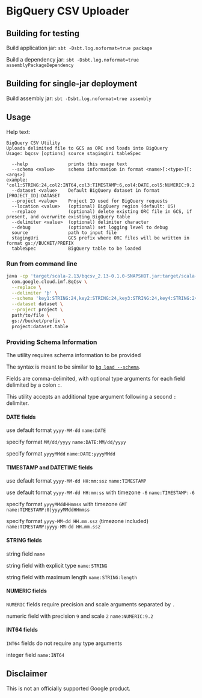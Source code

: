 # BigQuery CSV Uploader

## Building for testing

Build application jar: 
`sbt -Dsbt.log.noformat=true package`

Build a dependency jar:
`sbt -Dsbt.log.noformat=true assemblyPackageDependency`

## Building for single-jar deployment

Build assembly jar:
`sbt -Dsbt.log.noformat=true assembly`

## Usage

Help text:

```
BigQuery CSV Utility
Uploads delimited file to GCS as ORC and loads into BigQuery
Usage: bqcsv [options] source stagingUri tableSpec

  --help               prints this usage text
  --schema <value>     schema information in format <name>[:<type>][:<args>]
example: 'col1:STRING:24,col2:INT64,col3:TIMESTAMP:6,col4:DATE,col5:NUMERIC:9.2'
  --dataset <value>    Default BigQuery dataset in format [PROJECT_ID]:DATASET
  --project <value>    Project ID used for BigQuery requests
  --location <value>   (optional) BigQuery region (default: US)
  --replace            (optional) delete existing ORC file in GCS, if present, and overwrite existing BigQuery table
  --delimiter <value>  (optional) delimiter character
  --debug              (optional) set logging level to debug
  source               path to input file
  stagingUri           GCS prefix where ORC files will be written in format gs://BUCKET/PREFIX
  tableSpec            BigQuery table to be loaded
```

### Run from command line

```sh
java -cp 'target/scala-2.13/bqcsv_2.13-0.1.0-SNAPSHOT.jar:target/scala-2.13/bqcsv.dep.jar' \
  com.google.cloud.imf.BqCsv \
  --replace \
  --delimiter 'þ' \
  --schema 'key1:STRING:24,key2:STRING:24,key3:STRING:24,key4:STRING:24,STATUS:STRING:15,date1:TIMESTAMP,qty1:NUMERIC:14.4,key5:STRING:24,key6:STRING:24,qty2:NUMERIC:14.4,date2:TIMESTAMP,key7:STRING:24,key8:STRING:24,timestamp1:TIMESTAMP,timestamp2:TIMESTAMP,id1:STRING:40,id2:STRING:40,id3:STRING:40,id4:STRING:40,id5:NUMERIC:5.0,rank:TIMESTAMP:6' \
  --dataset dataset \
  --project project \
  path/to/file \
  gs://bucket/prefix \
  project:dataset.table
```

### Providing Schema Information

The utility requires schema information to be provided

The syntax is meant to be similar to [`bq load --schema`](https://cloud.google.com/bigquery/docs/reference/bq-cli-reference#bq_load).

Fields are comma-delimited, with optional type arguments for each field delimited by a colon `:`.

This utility accepts an additional type argument following a second `:` delimiter.

#### DATE fields

use default format `yyyy-MM-dd`
`name:DATE`

specify format `MM/dd/yyyy`
`name:DATE:MM/dd/yyyy`

specify format `yyyyMMdd`
`name:DATE:yyyyMMdd`


#### TIMESTAMP and DATETIME fields

use default format `yyyy-MM-dd HH:mm:ssz`
`name:TIMESTAMP`

use default format `yyyy-MM-dd HH:mm:ss` with timezone `-6`
`name:TIMESTAMP:-6`

specify format `yyyyMMddHHmmss` with timezone `GMT`
`name:TIMESTAMP:0|yyyyMMddHHmmss`

specify format `yyyy-MM-dd HH.mm.ssz` (timezone included)
`name:TIMESTAMP:yyyy-MM-dd HH.mm.ssz`


#### STRING fields

string field
`name`

string field with explicit type
`name:STRING`

string field with maximum length
`name:STRING:length`


#### NUMERIC fields

`NUMERIC` fields require precision and scale arguments separated by `.`

numeric field with precision `9` and scale `2`
`name:NUMERIC:9.2`


#### INT64 fields

`INT64` fields do not require any type arguments

integer field
`name:INT64`


## Disclaimer

This is not an officially supported Google product.
